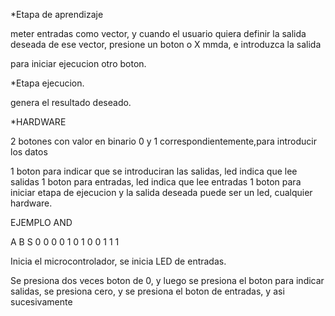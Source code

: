 
*Etapa de aprendizaje

meter entradas como vector, y cuando el usuario quiera definir la salida deseada de ese vector, presione un boton o X mmda, e introduzca la salida

para iniciar ejecucion otro boton.

*Etapa ejecucion.

genera el resultado deseado.

*HARDWARE

2 botones con valor en binario 0 y 1 correspondientemente,para introducir los datos

1 boton para indicar que se introduciran las salidas, led indica que lee salidas
1 boton para entradas, led indica que lee entradas
1 boton para iniciar etapa de ejecucion
y la salida deseada puede ser un led, cualquier hardware.


EJEMPLO
AND

A B S
0 0 0
0 1 0
1 0 0
1 1 1

Inicia el microcontrolador, se inicia LED de entradas.

Se presiona dos veces boton de 0, y luego se presiona el boton para indicar salidas, se presiona cero, y se presiona el boton de entradas, y asi sucesivamente
